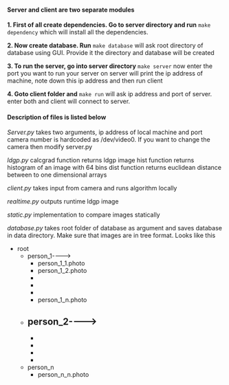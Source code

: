 #### Server and client are two separate modules ####
**1. First of all create dependencies. Go to server directory and run**
`make dependency`
which will install all the dependencies.

**2. Now create database. Run**
`make database`
will ask root directory of database using GUI. Provide it the directory and database will be created

**3. To run the server, go into server directory**
`make server`
now enter the port you want to run your server on
server will print the ip address of machine, note down this ip address and then run client

**4. Goto client folder and**
`make run`
will ask ip address and port of server. enter both and client will connect to server.

#### Description of files is listed below
*Server.py*
	takes two arguments, ip address of local machine and port
	camera number is hardcoded as /dev/video0. If you want to change the camera then modify server.py
	
*ldgp.py*
	calcgrad function returns ldgp image
	hist function returns histogram of an image with 64 bins
	dist function returns euclidean distance between to one dimensional arrays

*client.py*
	takes input from camera and runs algorithm locally

*realtime.py*
	outputs runtime ldgp image 

*static.py*
	implementation to compare images statically

*database.py*
	takes root folder of database as argument and saves database in data directory. Make sure that images are in tree format. Looks like this
    
- root
	- person_1---->
		- person_1_1.photo
		- person_1_2.photo
		- 
		- 
		- 
        - person_1_n.photo
	- person_2---->
		-
        -
        -
        -
        -
	- person_n
		- person_n_n.photo

			


